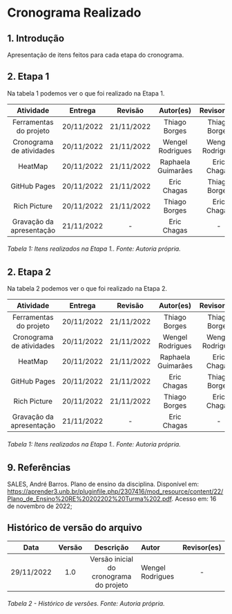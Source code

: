 # Cronograma Realizado

## 1. Introdução

Apresentação de itens feitos para cada etapa do cronograma.

## 2. Etapa 1

Na tabela 1 podemos ver o que foi realizado na Etapa 1.

|        Atividade         |  Entrega   |  Revisão   |      Autor(es)       |          Revisor(es)          |
| :----------------------: | :--------: | :--------: | :------------------: | :---------------------------: |
|  Ferramentas do projeto  | 20/11/2022 | 21/11/2022 |     Thiago Borges    |          Thiago Borges        |
| Cronograma de atividades | 20/11/2022 | 21/11/2022 |   Wengel Rodrigues   |         Wengel Rodrigues      |
|          HeatMap         | 20/11/2022 | 21/11/2022 |  Raphaela Guimarães  |           Eric Chagas         |
|       GitHub Pages       | 20/11/2022 | 21/11/2022 |     Eric Chagas      |          Thiago Borges        |
|       Rich Picture       | 20/11/2022 | 21/11/2022 |    Thiago Borges     |           Eric Chagas         |
| Gravação da apresentação | 21/11/2022 |     -      |     Eric Chagas      |               -               |

###### Tabela 1: Itens realizados na Etapa 1.. Fonte: Autoria própria.


## 2. Etapa 2

Na tabela 2 podemos ver o que foi realizado na Etapa 2.

|        Atividade         |  Entrega   |  Revisão   |      Autor(es)       |          Revisor(es)          |
| :----------------------: | :--------: | :--------: | :------------------: | :---------------------------: |
|  Ferramentas do projeto  | 20/11/2022 | 21/11/2022 |     Thiago Borges    |          Thiago Borges        |
| Cronograma de atividades | 20/11/2022 | 21/11/2022 |   Wengel Rodrigues   |         Wengel Rodrigues      |
|          HeatMap         | 20/11/2022 | 21/11/2022 |  Raphaela Guimarães  |           Eric Chagas         |
|       GitHub Pages       | 20/11/2022 | 21/11/2022 |     Eric Chagas      |          Thiago Borges        |
|       Rich Picture       | 20/11/2022 | 21/11/2022 |    Thiago Borges     |           Eric Chagas         |
| Gravação da apresentação | 21/11/2022 |     -      |     Eric Chagas      |               -               |

###### Tabela 1: Itens realizados na Etapa 1.. Fonte: Autoria própria.


## 9. Referências

SALES, André Barros. Plano de ensino da disciplina. Disponível em: <https://aprender3.unb.br/pluginfile.php/2307416/mod_resource/content/22/Plano_de_Ensino%20RE%20202202%20Turma%202.pdf>. Acesso em: 16 de novembro de 2022;

## Histórico de versão do arquivo

|    Data    | Versão |                Descrição                | Autor            | Revisor(es) |
| :--------: | :----: | :-------------------------------------: | :--------------- | :---------: |
| 29/11/2022 |  1.0   | Versão inicial do cronograma do projeto | Wengel Rodrigues |      -      |

###### Tabela 2 - Histórico de versões. Fonte: Autoria própria.

